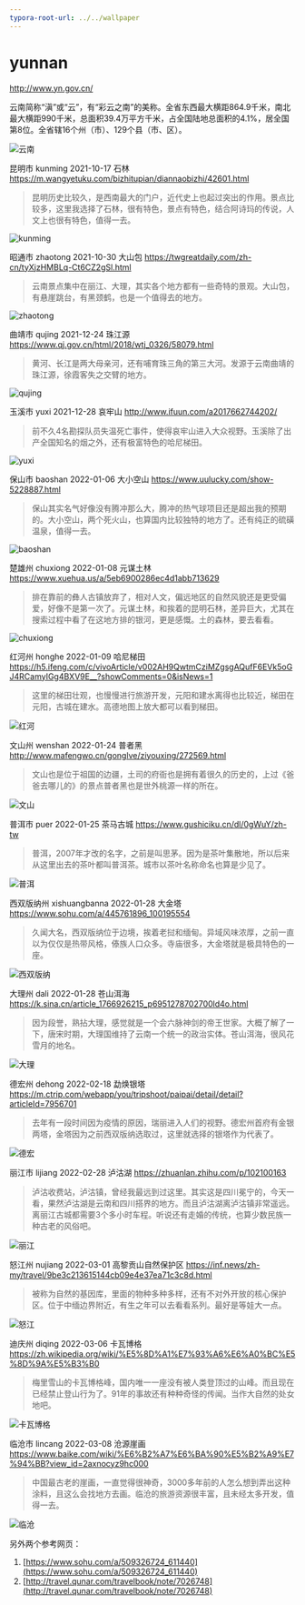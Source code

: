```yaml
---
typora-root-url: ../../wallpaper
---
```


# yunnan

http://www.yn.gov.cn/

云南简称“滇”或“云”，有“彩云之南”的美称。全省东西最大横距864.9千米，南北最大横距990千米，总面积39.4万平方千米，占全国陆地总面积的4.1%，居全国第8位。全省辖16个州（市）、129个县（市、区）。

![云南](/yunnan/yunnan.png)

昆明市 kunming 2021-10-17 石林 https://m.wangyetuku.com/bizhitupian/diannaobizhi/42601.html

> 昆明历史比较久，是西南最大的门户，近代史上也起过突出的作用。景点比较多，这里我选择了石林，很有特色，景点有特色，结合阿诗玛的传说，人文上也很有特色，值得一去。

![kunming](/yunnan/kunming.jpeg)

昭通市 zhaotong 2021-10-30 大山包 https://twgreatdaily.com/zh-cn/tyXjzHMBLq-Ct6CZ2gSl.html

> 云南景点集中在丽江、大理，其实各个地方都有一些奇特的景观。大山包，有悬崖跳台，有黑颈鹤，也是一个值得去的地方。

![zhaotong](/yunnan/zhaotong.jpeg)

曲靖市 qujing 2021-12-24 珠江源 https://www.qj.gov.cn/html/2018/wtj_0326/58079.html

> 黄河、长江是两大母亲河，还有哺育珠三角的第三大河。发源于云南曲靖的珠江源，徐霞客失之交臂的地方。

![qujing](/yunnan/qujing.jpeg)

玉溪市 yuxi 2021-12-28 哀牢山 http://www.ifuun.com/a2017662744202/

> 前不久4名勘探队员失温死亡事件，使得哀牢山进入大众视野。玉溪除了出产全国知名的烟之外，还有极富特色的哈尼梯田。

![yuxi](/yunnan/yuxi.jpg)

保山市 baoshan 2022-01-06 大小空山 https://www.uulucky.com/show-5228887.html

> 保山其实名气好像没有腾冲那么大，腾冲的热气球项目还是超出我的预期的。大小空山，两个死火山，也算国内比较独特的地方了。还有纯正的硫磺温泉，值得一去。

![baoshan](/yunnan/baoshan.jpeg)

楚雄州 chuxiong 2022-01-08 元谋土林 https://www.xuehua.us/a/5eb6900286ec4d1abb713629

> 排在靠前的彝人古镇放弃了，相对人文，偏远地区的自然风貌还是更受偏爱，好像不是第一次了。元谋土林，和挨着的昆明石林，差异巨大，尤其在搜索过程中看了在这地方排的银河，更是感慨。土的森林，要去看看。

![chuxiong](/yunnan/chuxiong.png)

红河州 honghe 2022-01-09 哈尼梯田 https://h5.ifeng.com/c/vivoArticle/v002AH9QwtmCziMZgsgAQufF6EVk5oGJ4RCamyIGg4BXV9E__?showComments=0&isNews=1

> 这里的梯田壮观，也慢慢进行旅游开发，元阳和建水离得也比较近，梯田在元阳，古城在建水。高德地图上放大都可以看到梯田。

![红河](/yunnan/honghe.jpeg)

文山州 wenshan 2022-01-24 普者黑 http://www.mafengwo.cn/gonglve/ziyouxing/272569.html

> 文山也是位于祖国的边疆，土司的府衙也是拥有着很久的历史的，上过《爸爸去哪儿的》的景点普者黑也是世外桃源一样的所在。

![文山](/yunnan/wenshan.jpeg)

普洱市 puer 2022-01-25 茶马古城 https://www.gushiciku.cn/dl/0gWuY/zh-tw

> 普洱，2007年才改的名字，之前是叫思茅。因为是茶叶集散地，所以后来从这里出去的茶叶都叫普洱茶。城市以茶叶名称命名也算是少见了。

![普洱](/yunnan/puer.jpeg)

西双版纳州 xishuangbanna 2022-01-28 大金塔 https://www.sohu.com/a/445761896_100195554

> 久闻大名，西双版纳位于边境，挨着老挝和缅甸。异域风味浓厚，之前一直以为仅仅是热带风格，傣族人口众多。寺庙很多，大金塔就是极具特色的一座。

![西双版纳](/yunnan/xishuangbanna.jpeg)

大理州 dali 2022-01-28 苍山洱海 https://k.sina.cn/article_1766926215_p6951278702700ld4o.html

> 因为段誉，熟拈大理，感觉就是一个会六脉神剑的帝王世家。大概了解了一下，唐宋时期，大理国维持了云南一个统一的政治实体。苍山洱海，很风花雪月的地名。

![大理](/yunnan/dali.jpeg)

德宏州 dehong 2022-02-18 勐焕银塔 https://m.ctrip.com/webapp/you/tripshoot/paipai/detail/detail?articleId=7956701

> 去年有一段时间因为疫情的原因，瑞丽进入人们的视野。德宏州首府有金银两塔，金塔因为之前西双版纳选取过，这里就选择的银塔作为代表了。

![德宏](/yunnan/dehong.jpeg)

丽江市 lijiang 2022-02-28 泸沽湖 https://zhuanlan.zhihu.com/p/102100163

> 泸沽收费站，泸沽镇，曾经我最远到过这里。其实这是四川冕宁的，今天一看，果然泸沽湖是云南和四川搭界的地方。而且泸沽湖离泸沽镇非常遥远。离丽江古城都需要3个多小时车程。听说还有走婚的传统，也算少数民族一种古老的风俗吧。

![丽江](/yunnan/lijiang.jpeg)

怒江州 nujiang 2022-03-01 高黎贡山自然保护区 https://inf.news/zh-my/travel/9be3c213615144cb09e4e37ea71c3c8d.html

> 被称为自然的基因库，里面的物种多种多样，还有不对外开放的核心保护区。位于中缅边界附近，有生之年可以去看看系列。最好是等娃大一点。

![怒江](/yunnan/nujiang.jpeg)

迪庆州 diqing 2022-03-06 卡瓦博格 https://zh.wikipedia.org/wiki/%E5%8D%A1%E7%93%A6%E6%A0%BC%E5%8D%9A%E5%B3%B0

> 梅里雪山的卡瓦博格峰，国内唯一一座没有被人类登顶过的山峰。而且现在已经禁止登山行为了。91年的事故还有种种奇怪的传闻。当作大自然的处女地吧。

![卡瓦博格](/yunnan/diqing.jpeg)

临沧市 lincang 2022-03-08 沧源崖画 https://www.baike.com/wiki/%E6%B2%A7%E6%BA%90%E5%B2%A9%E7%94%BB?view_id=2axnocyz9hc000

> 中国最古老的崖画，一直觉得很神奇，3000多年前的人怎么想到弄出这种涂料，且这么会找地方去画。临沧的旅游资源很丰富，且未经太多开发，值得一去。

![临沧](/yunnan/lincang.jpeg)

另外两个参考网页： 

1. [https://www.sohu.com/a/509326724_611440](https://www.sohu.com/a/509326724_611440)
2. [http://travel.qunar.com/travelbook/note/7026748](http://travel.qunar.com/travelbook/note/7026748)
